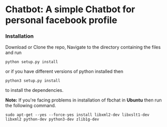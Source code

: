 # Chatbot: A simple Chatbot for personal facebook profile

### Installation

Download or Clone the repo, Navigate to the directory containing the files and run
```
python setup.py install
```
or if you have different versions of python installed then
```
python3 setup.py install 
```
to install the dependencies.

__Note:__ If you're facing problems in installation of fbchat in __Ubuntu__ then run the following command.
```
sudo apt-get --yes --force-yes install libxml2-dev libxslt1-dev libxml2 python-dev python3-dev zlib1g-dev
```

